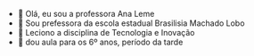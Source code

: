 - 👋 Olá, eu sou a professora Ana Leme
- 👀 Sou prefessora da escola estadual Brasilisia Machado Lobo
- 🌱 Leciono a disciplina de Tecnologia e Inovação
- 💞️ dou aula para os 6º anos, período da tarde


<!---
ProfAnaLeme/ProfAnaLeme is a ✨ special ✨ repository because its `README.md` (this file) appears on your GitHub profile.
You can click the Preview link to take a look at your changes.
--->
